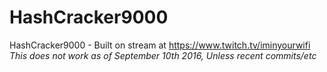 # HashCracker9000
HashCracker9000 - Built on stream at https://www.twitch.tv/iminyourwifi
*This does not work as of September 10th 2016, Unless recent commits/etc*
